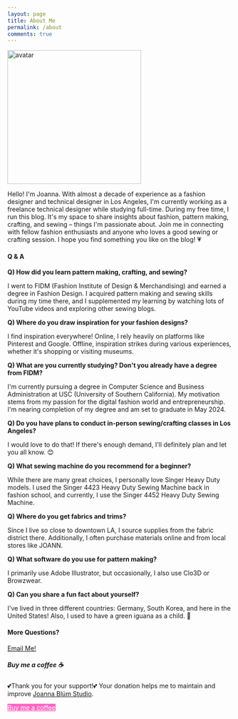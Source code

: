 ```yaml
---
layout: page
title: About Me
permalink: /about
comments: true
---
```


<div class="row justify-content-between">
<div class="col-md-8 pr-5">

<p class="mb-5">
  <img class="shadow-lg rounded-circle" src="{{site.baseurl}}/assets/images/avatar.png" alt="avatar" style="width: 300px;" /></p>
<p>Hello! I'm Joanna. With almost a decade of experience as a fashion designer and technical designer in Los Angeles, I'm currently working as a freelance technical designer while studying full-time. During my free time, I run this blog. It's my space to share insights about fashion, pattern making, crafting, and sewing – things I'm passionate about. Join me in connecting with fellow fashion enthusiasts and anyone who loves a good sewing or crafting session. I hope you find something you like on the blog! 💗 </p>

<h4>Q & A</h4>

<p><strong>Q) How did you learn pattern making, crafting, and sewing?</strong></p>
<p>I went to FIDM (Fashion Institute of Design & Merchandising) and earned a degree in Fashion Design. I acquired pattern making and sewing skills during my time there, and I supplemented my learning by watching lots of YouTube videos and exploring other sewing blogs.</p>
<p><strong>Q) Where do you draw inspiration for your fashion designs?</strong></p>
<p>I find inspiration everywhere! Online, I rely heavily on platforms like Pinterest and Google. Offline, inspiration strikes during various experiences, whether it's shopping or visiting museums.</p>
<p><strong>Q) What are you currently studying? Don't you already have a degree from FIDM?</strong></p>
<p>I'm currently pursuing a degree in Computer Science and Business Administration at USC (University of Southern California). My motivation stems from my passion for the digital fashion world and entrepreneurship. I'm nearing completion of my degree and am set to graduate in May 2024.</p>
<p><strong>Q) Do you have plans to conduct in-person sewing/crafting classes in Los Angeles?</strong></p>
<p>I would love to do that! If there's enough demand, I'll definitely plan and let you all know. 😊 </p>
<p><strong>Q) What sewing machine do you recommend for a beginner?</strong></p>
<p>While there are many great choices, I personally love Singer Heavy Duty models. I used the Singer 4423 Heavy Duty Sewing Machine back in fashion school, and currently, I use the Singer 4452 Heavy Duty Sewing Machine.</p>
<p><strong>Q) Where do you get fabrics and trims?</strong></p>
<p>Since I live so close to downtown LA, I source supplies from the fabric district there. Additionally, I often purchase materials online and from local stores like JOANN.</p>
<p><strong>Q) What software do you use for pattern making?</strong></p>
<p>I primarily use Adobe Illustrator, but occasionally, I also use Clo3D or Browzwear.</p>
<p><strong>Q) Can you share a fun fact about yourself?</strong></p>
<p>I've lived in three different countries: Germany, South Korea, and here in the United States! Also, I used to have a green iguana as a child. 🦎 </p>



<h4>More Questions?</h4>

<p><a href="{{ site.baseurl }}/contact">Email Me! </a></p>

</div>

<div class="col-md-4">

<div class="sticky-top sticky-top-80">
<h5>Buy me a coffee ☕ </h5>

<p>💕Thank you for your support!💕 Your donation helps me to maintain and improve <a target="_blank" href="https://www.joannablumstudio.com/">Joanna Blüm Studio</a>.</p>

<a target="_blank" href="https://www.buymeacoffee.com/joannablumstudio/" class="btn btn-pink">Buy me a coffee</a>

</div>
</div>
</div>

<style>
  .btn-pink {
    background-color: #FF66C4;
    color: white; /* You can adjust the text color accordingly */
  }

   .btn-pink:hover {
    background-color: #FF99D8; /* Lighter pink color on hover */
    color: white;
  }

</style>